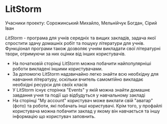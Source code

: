 # LitStorm
Учасники проекту: Сорожинський Михайло, Мельнійчук Богдан, Сірий Іван

_LitStorm_ - програма для учнів середніх та вищих закладів, задача якої спростити здачу домашніх робіт та пошуку літератури для учнів.
Функціонал програми також дозволяє учням викладати свої літературні твори, отримуючи за них оцінки від інших користувачів.

- На початковій сторінці LitStorm можна побачити найпопулярніші роботи викладені іншими користувачами.
- За допомогю LitStorm надзвичайно легко знайти всю необхідну для навчання літературу, оскільки вчитель самомтійно викладає необхідні ресурси для своїх класів
- У LitStorm існує сторінка "Events" у якій можна знайти домашнє завдання учня та події що відбудуться у навчальному закладі
- На сторінці "My account" користувач може виклати свій "аватар"(фото) та роботи, які побачать інші користувачі. Крім того, у профайлі користувача можна побачити заклад у якому він навчається та іншу інформацію що користувач заповнить.
